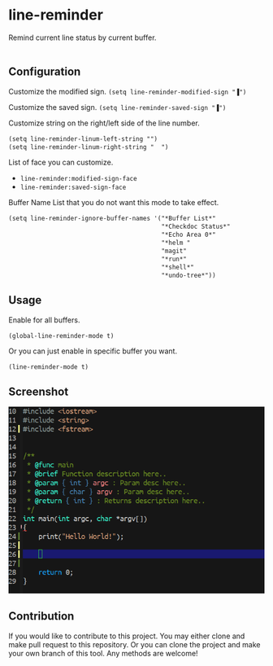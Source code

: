 # line-reminder #

Remind current line status by current buffer.<br/><br/>


## Configuration ##
Customize the modified sign.
`(setq line-reminder-modified-sign "▐")`

Customize the saved sign.
`(setq line-reminder-saved-sign "▐")`

Customize string on the right/left side of the line number.
```
(setq line-reminder-linum-left-string "")
(setq line-reminder-linum-right-string "  ")
```

List of face you can customize.
* `line-reminder:modified-sign-face`
* `line-reminder:saved-sign-face`

Buffer Name List that you do not want this mode to take effect.
```
(setq line-reminder-ignore-buffer-names '("*Buffer List*"
                                          "*Checkdoc Status*"
                                          "*Echo Area 0*"
                                          "*helm "
                                          "magit"
                                          "*run*"
                                          "*shell*"
                                          "*undo-tree*"))
```


## Usage ##
Enable for all buffers.
```
(global-line-reminder-mode t)
```
Or you can just enable in specific buffer you want.
```
(line-reminder-mode t)
```

## Screenshot ##
<img src="./screenshot/line-reminder-demo1.png"/>


## Contribution ##
If you would like to contribute to this project. You may either
clone and make pull request to this repository. Or you can
clone the project and make your own branch of this tool. Any
methods are welcome!
